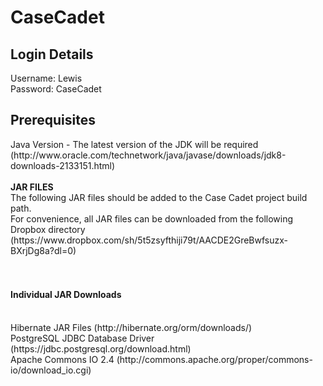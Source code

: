 # CaseCadet

<h2>Login Details</h2>
Username: Lewis <br />
Password: CaseCadet <br />
<h2><b>Prerequisites </b></h2>
Java Version - The latest version of the JDK will be required (http://www.oracle.com/technetwork/java/javase/downloads/jdk8-downloads-2133151.html)<br /><br />
<b>JAR FILES</b><br />
The following JAR files should be added to the Case Cadet project build path.<br />
For convenience, all JAR files can be downloaded from the following Dropbox directory (https://www.dropbox.com/sh/5t5zsyfthiji79t/AACDE2GreBwfsuzx-BXrjDg8a?dl=0)<br /><br /><br />
<h4>Individual JAR Downloads</h4><br />
Hibernate JAR Files (http://hibernate.org/orm/downloads/)<br />
PostgreSQL JDBC Database Driver (https://jdbc.postgresql.org/download.html)<br />
Apache Commons IO 2.4 (http://commons.apache.org/proper/commons-io/download_io.cgi)
<br /><br />


